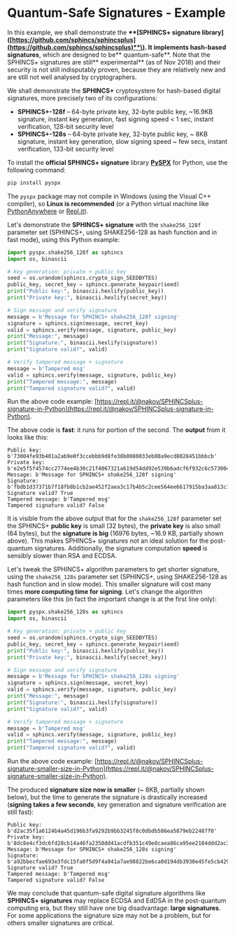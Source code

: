 # Quantum-Safe Signatures - Example

In this example, we shall demonstrate the **\*\*\[**SPHINCS+ **signature library\]\(**[https://github.com/sphincs/sphincsplus](https://github.com/sphincs/sphincsplus)**\). It implements** hash-based signatures**, which are designed to be** quantum-safe**. Note that the SPHINCS+ signatures are still** experimental\*\* \(as of Nov 2018\) and their security is not still indisputably proven, because they are relatively new and are still not well analysed by cryptographers.

We shall demonstrate the **SPHINCS+** cryptosystem for hash-based digital signatures, more precisely two of its configurations:

* **SPHINCS+-128f** – 64-byte private key, 32-byte public key, ~16.9KB signature, instant key generation, fast signing speed &lt; 1 sec, instant verification, 128-bit security level
* **SPHINCS+-128s** – 64-byte private key, 32-byte public key, ~ 8KB signature, instant key generation, slow signing speed ~ few secs, instant verification, 133-bit security level

To install the **official SPHINCS+ signature** library [**PySPX**](https://github.com/sphincs/pyspx) for Python, use the following command:

```python
pip install pyspx
```

The `pyspx` package may not compile in Windows \(using the Visual C++ compiler\), so **Linux is recommended** \(or a Python virtual machine like [PythonAnywhere](https://www.pythonanywhere.com) or [Repl.it](https://repl.it/languages/python3)\).

Let's demonstrate the **SPHINCS+ signature** with the `shake256_128f` parameter set \(SPHINCS+, using SHAKE256-128 as hash function and in fast mode\), using this Python example:

```python
import pyspx.shake256_128f as sphincs
import os, binascii

# Key generation: private + public key
seed = os.urandom(sphincs.crypto_sign_SEEDBYTES)
public_key, secret_key = sphincs.generate_keypair(seed)
print("Public key:", binascii.hexlify(public_key))
print("Private key:", binascii.hexlify(secret_key))

# Sign message and verify signature
message = b'Message for SPHINCS+ shake256_128f signing'
signature = sphincs.sign(message, secret_key)
valid = sphincs.verify(message, signature, public_key)
print("Message:", message)
print("Signature:", binascii.hexlify(signature))
print("Signature valid?", valid)

# Verify tampered message + signature
message = b'Tampered msg'
valid = sphincs.verify(message, signature, public_key)
print("Tampered message:", message)
print("Tampered signature valid?", valid)
```

Run the above code example: [https://repl.it/@nakov/SPHINCSplus-signature-in-Python](https://repl.it/@nakov/SPHINCSplus-signature-in-Python).

The above code is **fast**: it runs for portion of the second. The **output** from it looks like this:

```text
Public key: b'73004fe93b401a2ab9e0f3ccebbb9d8fe38b0080033eb80a9ecd8028451bbbcb'
Private key: b'e2e5f5f4574cc2774ee4b30c21f4067321a619d54dd92e539b6adcf6f932c6c573004fe93b401a2ab9e0f3ccebbb9d8fe38b0080033eb80a9ecd8028451bbbcb'
Message: b'Message for SPHINCS+ shake256_128f signing'
Signature: b'fbdb1d37371b7f18fb8b1cb2ae452f2aea3c17b4b5c2cee564ee6617915ba3aa813c1eb418e8b2e191b6d15bbcbf47bea4682d1a842dc8b8f589c8108bdea153506e1ee245530b2ad3cec6a6955bc691c8b4aa777...cc276446ea6'
Signature valid? True
Tampered message: b'Tampered msg'
Tampered signature valid? False
```

It is visible from the above output that for the `shake256_128f` parameter set the SPHINCS+ **public key** is small \(32 bytes\), the **private key** is also small \(64 bytes\), but the **signature is big** \(16976 bytes, ~16.9 KB, partially shown above\). This makes SPHINCS+ signatures not an ideal solution for the post-quantum signatures. Additionally, the signature computation **speed** is sensibly slower than RSA and ECDSA.

Let's tweak the SPHINCS+ algorithm parameters to get shorter signature, using the `shake256_128s` parameter set \(SPHINCS+, using SHAKE256-128 as hash function and in slow mode\). This smaller signature will cost many times **more computing time for signing**. Let's change the algorithm parameters like this \(in fact the important change is at the first line only\):

```python
import pyspx.shake256_128s as sphincs
import os, binascii

# Key generation: private + public key
seed = os.urandom(sphincs.crypto_sign_SEEDBYTES)
public_key, secret_key = sphincs.generate_keypair(seed)
print("Public key:", binascii.hexlify(public_key))
print("Private key:", binascii.hexlify(secret_key))

# Sign message and verify signature
message = b'Message for SPHINCS+ shake256_128s signing'
signature = sphincs.sign(message, secret_key)
valid = sphincs.verify(message, signature, public_key)
print("Message:", message)
print("Signature:", binascii.hexlify(signature))
print("Signature valid?", valid)

# Verify tampered message + signature
message = b'Tampered msg'
valid = sphincs.verify(message, signature, public_key)
print("Tampered message:", message)
print("Tampered signature valid?", valid)
```

Run the above code example: [https://repl.it/@nakov/SPHINCSplus-signature-smaller-size-in-Python](https://repl.it/@nakov/SPHINCSplus-signature-smaller-size-in-Python).

The produced **signature size now is smaller** \(~ 8KB, partially shown below\), but the time to generate the signature is drastically increased \(**signing takes a few seconds**, key generation and signature verification are still fast\):

```text
Public key: b'd2ac35f1a6124b4a45d196b3fa9292b9bb3245f8c0dbdb586ea5879eb22487f0'
Private key: b'8dc8e4cf3dc6fd28cb14a46fa2350dd41acdfb351c49e8caea86ca95ee2184ddd2ac35f1a6124b4a45d196b3fa9292b9bb3245f8c0dbdb586ea5879eb22487f0'
Message: b'Message for SPHINCS+ shake256_128s signing'
Signature: b'a92bbecfae693e3fdc15fa0f5d9f4a941a7ae98822be6ca0d194db3930e45fe5cb429b29757f4539dcb444652224d3ab0d0fca2c792b7acf597b632880bf9a6feb0dc444491a9e9ef902...0abeb7a42cb262'
Signature valid? True
Tampered message: b'Tampered msg'
Tampered signature valid? False
```

We may conclude that quantum-safe digital signature algorithms like **SPHINCS+ signatures** may replace ECDSA and EdDSA in the post-quantum computing era, but they still have one big disadvantage: **large signatures**. For some applications the signature size may not be a problem, but for others smaller signatures are critical.

